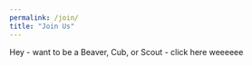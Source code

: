 ```yaml
---
permalink: /join/
title: "Join Us"
---
```


Hey - want to be a Beaver, Cub, or Scout - click here weeeeee

